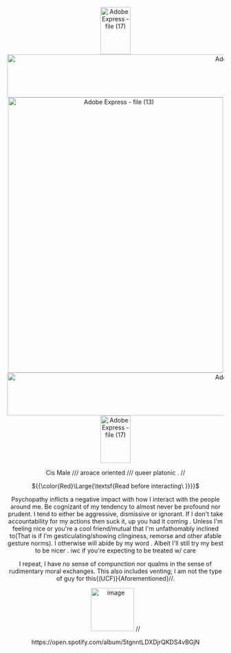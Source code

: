 <div align="center"><img width="70" height="110" alt="Adobe Express - file (17)" src="https://github.com/user-attachments/assets/6514bf69-a896-4e21-960b-c4a3073e00f8" />

<div align="center">
<img width="1115" height="100" alt="Adobe Express - file (16)" src="https://github.com/user-attachments/assets/d91544a8-a42b-4aec-a4fe-1c2ec6f81d10" />



<img width="500" height="640" alt="Adobe Express - file (13)" src="https://github.com/user-attachments/assets/5336fe00-1c96-4dc4-a499-40735837cb4e" />

<img width="1115" height="100" alt="Adobe Express - file (16)" src="https://github.com/user-attachments/assets/d91544a8-a42b-4aec-a4fe-1c2ec6f81d10" />
<div align="center"><img width="70" height="110" alt="Adobe Express - file (17)" src="https://github.com/user-attachments/assets/6514bf69-a896-4e21-960b-c4a3073e00f8" />


 <p align="center">
 <p align="center">Cis Male    ///    aroace oriented    ///    queer platonic    .  // 

   ${{\color{Red}\Large{\textsf{Read before interacting\ \}}}}\$
</div>
    
  <p align="center">Psychopathy inflicts a negative impact with how I interact with the people around me. Be cognizant of my tendency to almost never be profound nor prudent. I tend to either be aggressive, dismissive or ignorant.
  If I don't take accountability for my actions then suck it, up you had it coming . Unless I'm feeling nice or you're a cool friend/mutual that I'm unfathomably inclined to(That is if I'm gesticulating/showing clinginess, remorse and other afable gesture norms). I otherwise will abide by my word . Albeit I'll still try my best to be nicer .
  iwc if you're expecting to be treated w/ care

 <p align="center">I repeat, I have no sense of compunction nor qualms in the sense of rudimentary moral exchanges. This also includes venting; I am not the type of guy for this{(UCF)}{Aforementioned}//.


 <p align="center"><img width="100" height="100" alt="image" src="https://github.com/user-attachments/assets/827f2bc7-10ed-4737-a437-fc8d2fe9bff0" /> //
 <p align="center">https://open.spotify.com/album/5tgnntLDXDjrQKDS4vBGjN






